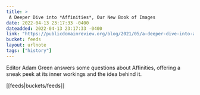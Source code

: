 ```yaml
---
title: > 
 A Deeper Dive into *Affinities*, Our New Book of Images
date: 2022-04-13 23:17:33 -0400
dateadded: 2022-04-13 23:17:33 -0400
link: "https://publicdomainreview.org/blog/2021/05/a-deeper-dive-into-affinities"
bucket: feeds
layout: urlnote
tags: ["history"]
--- 
```

Editor Adam Green answers some questions about Affinities, offering a sneak peek at its inner workings and the idea behind it.
 <!-- end excerpt --> 
<div class='bucket'>[[feeds|buckets/feeds]]</div> 
